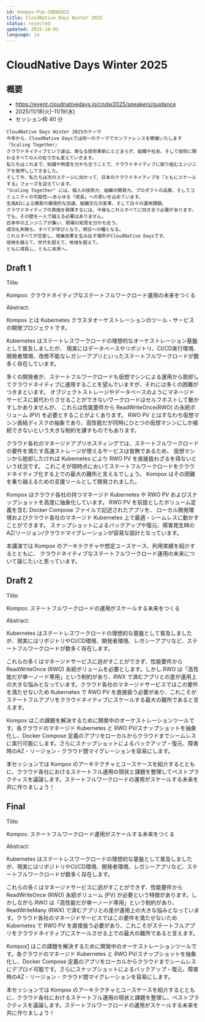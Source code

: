 ```yaml
---
id: Kompox-Pub-CNDW2025
title: CloudNative Days Winter 2025
status: rejected
updated: 2025-10-01
language: ja
---
```


# CloudNative Days Winter 2025

## 概要

- https://event.cloudnativedays.jp/cndw2025/speakers/guidance
- 2025/11/18(火)-11/19(水)
- セッション枠 40 分

```
CloudNative Days Winter 2025のテーマ
今年から、CloudNative Daysでは同一のテーマでカンファレンスを開催いたします
『Scaling Together』
クラウドネイティブという波は、単なる技術革新にとどまらず、組織や社会、そして技術に関わるすべての人の在り方も変えていきます。
私たちはこれまで、知識や熱意を分かち合うことで、クラウドネイティブに取り組むエンジニアを後押ししてきました。
そして今、私たちは次のステージに向かって、日本のクラウドネイティブを「ともにスケールする」フェーズを迎えています。
"Scaling Together" には、個人の技術力、組織の開発力、プロダクトの品質、そしてコミュニティの可能性——あらゆる「成長」への思いを込めています。
生成AIによる開発の爆発的な加速、組織文化の変革、そして日々の運用課題。
クラウドネイティブの真価を発揮するには、今後もこれらすべてに向き合う必要があります。
でも、その壁を一人で越える必要はありません。
日本中のエンジニアが集い、現場の知見を分かち合う。
成功も失敗も、すべてが学びとなり、明日への糧となる。
これらすべてが交差し、相乗効果を生み出す場所がCloudNative Daysです。
垣根を越えて、世代を超えて、地域を超えて。
ともに成長し、ともに未来へ。
```

## Draft 1

Title:

Kompox: クラウドネイティブなステートフルワークロード運用の未来をつくる

Abstract:

Kompox とは Kubernetes クラスタオーケストレーションのツール・サービスの開発プロジェクトです。

Kubernetes はステートレスワークロードの理想的なオーケストレーション基盤として普及しましたが、
現実にはデータベースやリポジトリ、CI/CD実行環境、開発者環境、改修不能なレガシーアプリといったステートフルワークロードが数多く存在しています。

多くの開発者が、ステートフルワークロードも仮想マシンによる運用から脱却してクラウドネイティブに運用することを望んでいますが、それには多くの困難がつきまといます。
オブジェクトストレージやデータベースのようにマネージドサービスに肩代わりさせることができないワークロードはセルフホストして動かすしかありませんが、
これらは性能要件から ReadWriteOnce(RWO) の永続ボリューム (PV) を必要とすることがよくあります。
RWO PV とはすなわち仮想マシン直結ディスクの抽象であり、高性能だが同時にひとつの仮想マシンにしか接続できないという大きな制約を課すものでもあります。

クラウド各社のマネージドアプリホスティングでは、ステートフルワークロードの要件を満たす高速ストレージが使えるサービスは皆無であるため、
仮想マシンから脱却したければ Kubernetes により RWO PV を直接扱わざるを得ないという状況です。
これこそが現時点においてステートフルワークロードをクラウドネイティブ化する上での最大の難所と言えるでしょう。
Kompox はその困難を乗り越えるための支援ツールとして開発されました。

Kompox はクラウド各社の持つマネージド Kubernetes や RWO PV およびスナップショットを高度に抽象化しています。
RWO PV を前提としたボリューム定義を含む Docker Compose ファイルで記述されたアプリを、
ローカル開発環境およびクラウド各社のマネージド Kubernetes 上で最適・シームレスに動かすことができます。
スナップショットによるバックアップや復元、障害発生時のAZ/リージョン/クラウドマイグレーションが容易な設計となっています。

本講演では Kompox のアーキテクチャや想定ユースケース、利用実績を紹介するとともに、
クラウドネイティブなステートフルワークロード運用の未来について論じたいと思っています。

## Draft 2

Title:

Kompox: ステートフルワークロードの運用がスケールする未来をつくる

Abstract:

Kubernetes はステートレスワークロードの理想的な基盤として普及しましたが、現実にはリポジトリやCI/CD環境、開発者環境、レガシーアプリなど、ステートフルワークロードが数多く存在します。

これらの多くはマネージドサービスに逃がすことができず、性能要件から ReadWriteOnce (RWO) 永続ボリュームを必要とします。しかし RWO は「高性能だが単一ノード専用」という制約があり、RWX で済むアプリとの差が運用上の大きな悩みとなっています。クラウド各社のマネージドサービスではこの要件を満たせないため Kubernetes で RWO PV を直接扱う必要があり、これこそがステートフルアプリをクラウドネイティブにスケールする最大の難所であると言えます。

Kompox はこの課題を解決するために開発中のオーケストレーションツールです。各クラウドのマネージド Kubernetes と RWO PV/スナップショットを抽象化し、Docker Compose 定義のアプリをローカルからクラウドまでシームレスに実行可能にします。さらにスナップショットによるバックアップ・復元、障害時のAZ・リージョン・クラウド間マイグレーションを容易にします。

本セッションでは Kompox のアーキテクチャとユースケースを紹介するとともに、クラウド各社におけるステートフル運用の現状と課題を整理してベストプラクティスを議論します。ステートフルワークロードの運用がスケールする未来を共に作りましょう！

## Final

Title:

Kompox: ステートフルワークロード運用がスケールする未来をつくる 

Abstract:

Kubernetes はステートレスワークロードの理想的な基盤として普及しましたが、現実にはリポジトリやCI/CD環境、開発者環境、レガシーアプリなど、ステートフルワークロードが数多く存在します。

これらの多くはマネージドサービスに逃がすことができず、性能要件から ReadWriteOnce (RWO) 永続ボリューム (PV) が必要という特徴があります。しかしながら RWO は「高性能だが単一ノード専用」という制約があり、ReadWriteMany (RWX) で済むアプリとの差が運用上の大きな悩みとなっています。クラウド各社のマネージドサービスではこの要件を満たせないため Kubernetes で RWO PV を直接扱う必要があり、これこそがステートフルアプリをクラウドネイティブにスケールさせる上での最大の難所であると言えます。

Kompox[1] はこの課題を解決するために開発中のオーケストレーションツールです。各クラウドのマネージド Kubernetes と RWO PV/スナップショットを抽象化し、Docker Compose 定義のアプリをローカルからクラウドまでシームレスにデプロイ可能です。さらにスナップショットによるバックアップ・復元、障害時のAZ・リージョン・クラウド間マイグレーションを容易にします。

本セッションでは Kompox のアーキテクチャとユースケースを紹介するとともに、クラウド各社におけるステートフル運用の現状と課題を整理し、ベストプラクティスを議論します。ステートフルワークロードの運用がスケールする未来を共に作りましょう！

[1]: https://github.com/kompox/kompox
